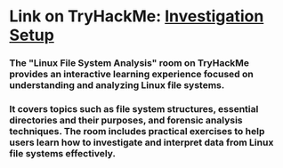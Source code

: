 # Link on TryHackMe: [Investigation Setup](https://tryhackme.com/r/room/linuxfilesystemanalysis)

### The "Linux File System Analysis" room on TryHackMe provides an interactive learning experience focused on understanding and analyzing Linux file systems.
### It covers topics such as file system structures, essential directories and their purposes, and forensic analysis techniques. The room includes practical exercises to help users learn how to investigate and interpret data from Linux file systems effectively.
